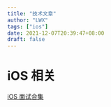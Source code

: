 ```yaml
---
title: "技术文章"
author: "LWX"
tags: ["ios"]
date: 2021-12-07T20:39:47+08:00
draft: false
---
```


# iOS 相关

[iOS 面试合集](../ios-interview1/)





